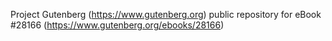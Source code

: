 Project Gutenberg (https://www.gutenberg.org) public repository for eBook #28166 (https://www.gutenberg.org/ebooks/28166)
